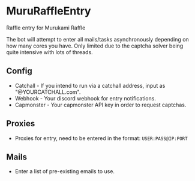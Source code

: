 # MuruRaffleEntry
Raffle entry for Murukami Raffle

The bot will attempt to enter all mails/tasks asynchronously depending on how many cores you have. Only limited due to the captcha solver being quite intensive with lots of threads. 

## Config
- Catchall - If you intend to run via a catchall address, input as "@YOURCATCHALL.com".
- Webhook - Your discord webhook for entry notifications.
- Capmonster - Your capmonster API key in order to request captchas.

## Proxies
- Proxies for entry, need to be entered in the format: ```USER:PASS@IP:PORT```

## Mails
- Enter a list of pre-existing emails to use.
